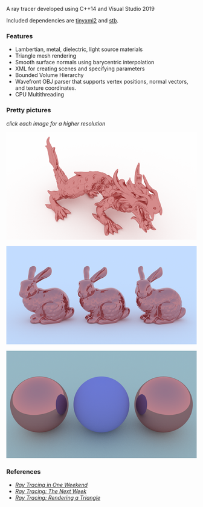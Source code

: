 A ray tracer developed using C++14 and Visual Studio 2019


Included dependencies are [tinyxml2](https://github.com/leethomason/tinyxml2) and [stb](https://github.com/nothings/stb). 



### Features

* Lambertian, metal, dielectric, light source materials
* Triangle mesh rendering
* Smooth surface normals using barycentric interpolation
* XML for creating scenes and specifying parameters 
* Bounded Volume Hierarchy
* Wavefront OBJ parser that supports vertex positions, normal vectors, and texture coordinates.
* CPU Multithreading

### Pretty pictures 
_click each image for a higher resolution_

[<img src="https://raw.githubusercontent.com/azer89/Reza_Raytracer/master/results/metal_dragon_600.png">](https://raw.githubusercontent.com/azer89/Reza_Raytracer/master/results/metal_dragon.png)

[<img src="https://raw.githubusercontent.com/azer89/Reza_Raytracer/master/results/three_bunnies_600.png">](https://raw.githubusercontent.com/azer89/Reza_Raytracer/master/results/three_bunnies.png)

[<img src="https://raw.githubusercontent.com/azer89/Reza_Raytracer/master/results/three_spheres_600.png">](https://raw.githubusercontent.com/azer89/Reza_Raytracer/master/results/three_spheres.png)

### References
* [_Ray Tracing in One Weekend_](https://raytracing.github.io/books/RayTracingInOneWeekend.html)
* [_Ray Tracing: The Next Week_](https://raytracing.github.io/books/RayTracingTheNextWeek.html)
* [_Ray Tracing: Rendering a Triangle_](https://www.scratchapixel.com/lessons/3d-basic-rendering/ray-tracing-rendering-a-triangle)
